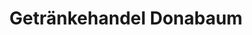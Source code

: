 ---
title: "Getränkehandel Donabaum"
url: /rust-im-tullnerfeld/getraenkehandel-donabaum/
shop: Getränke
---